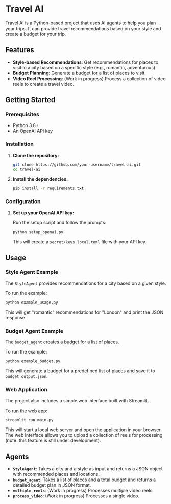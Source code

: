 # Travel AI

Travel AI is a Python-based project that uses AI agents to help you plan your trips. It can provide travel recommendations based on your style and create a budget for your trip.

## Features

- **Style-based Recommendations**: Get recommendations for places to visit in a city based on a specific style (e.g., romantic, adventurous).
- **Budget Planning**: Generate a budget for a list of places to visit.
- **Video Reel Processing**: (Work in progress) Process a collection of video reels to create a travel video.

## Getting Started

### Prerequisites

- Python 3.8+
- An OpenAI API key

### Installation

1. **Clone the repository:**

   ```bash
   git clone https://github.com/your-username/travel-ai.git
   cd travel-ai
   ```

2. **Install the dependencies:**

   ```bash
   pip install -r requirements.txt
   ```

### Configuration

1. **Set up your OpenAI API key:**

   Run the setup script and follow the prompts:

   ```bash
   python setup_openai.py
   ```

   This will create a `secret/keys.local.toml` file with your API key.

## Usage

### Style Agent Example

The `StyleAgent` provides recommendations for a city based on a given style.

To run the example:

```bash
python example_usage.py
```

This will get "romantic" recommendations for "London" and print the JSON response.

### Budget Agent Example

The `budget_agent` creates a budget for a list of places.

To run the example:

```bash
python example_budget.py
```

This will generate a budget for a predefined list of places and save it to `budget_output.json`.

### Web Application

The project also includes a simple web interface built with Streamlit.

To run the web app:

```bash
streamlit run main.py
```

This will start a local web server and open the application in your browser. The web interface allows you to upload a collection of reels for processing (note: this feature is still under development).

## Agents

- **`StyleAgent`**: Takes a city and a style as input and returns a JSON object with recommended places and locations.
- **`budget_agent`**: Takes a list of places and a total budget and returns a detailed budget plan in JSON format.
- **`multiple_reels`**: (Work in progress) Processes multiple video reels.
- **`process_video`**: (Work in progress) Processes a single video.